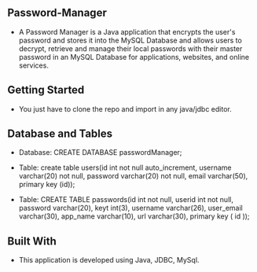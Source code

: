## Password-Manager
* A Password Manager is a Java application that encrypts the user's password and stores it into the MySQL Database and allows users to decrypt, retrieve and manage their local passwords with their master password in an MySQL Database for applications, websites, and online services.

## Getting Started
* You just have to clone the repo and import in any java/jdbc editor.

## Database and Tables
* Database: CREATE DATABASE passwordManager;

* Table: 	create table users(id int not null auto_increment, username varchar(20) not null, password varchar(20) not null, email varchar(50), primary key (id));
    
* Table: 	CREATE TABLE passwords(id int not null, userid int not null, password varchar(20), keyt int(3), username varchar(26), user_email varchar(30), app_name varchar(10), url varchar(30), primary key ( id ));

## Built With
* This application is developed using Java, JDBC, MySql.
